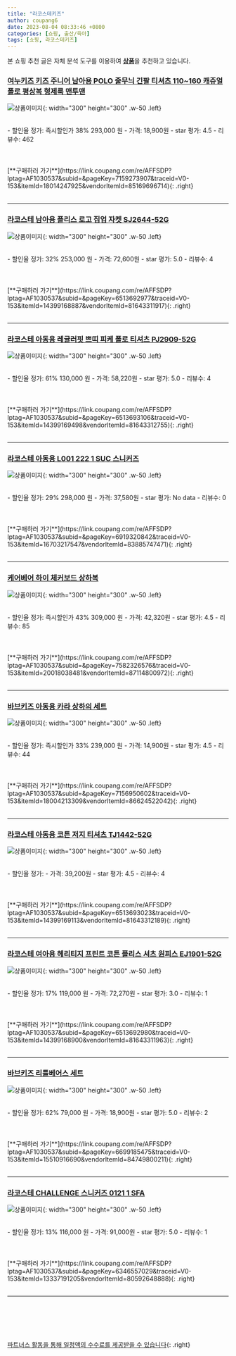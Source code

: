 ```yaml
---
title: "라코스테키즈"
author: coupang6
date: 2023-08-04 08:33:46 +0800
categories: [쇼핑, 출산/육아]
tags: [쇼핑, 라코스테키즈]
---
```


본 쇼핑 추천 글은 자체 분석 도구를 이용하여 [**상품**](https://link.coupang.com/a/bao1ui)을 추천하고 있습니다.

### [여누키즈 키즈 주니어 남아용 POLO 줄무늬 긴팔 티셔츠 110~160 캐쥬얼 폴로 평상복 형제룩 맨투맨](https://link.coupang.com/re/AFFSDP?lptag=AF1030537&subid=&pageKey=7159273907&traceid=V0-153&itemId=18014247925&vendorItemId=85169696714)

![상품이미지](https://thumbnail7.coupangcdn.com/thumbnails/remote/230x230ex/image/vendor_inventory/1c0d/340a0bd5a2a036af3242e06329e0e63cdc726030d3eb8b40bad709cfebbb.jpg){: width="300" height="300" .w-50 .left}


<br>
- 할인율 정가: 즉시할인가 38%  293,000   원
- 가격: 18,900원
- star 평가: 4.5
- 리뷰수: 462
<br>
<br>
<br>
<br>
[**구매하러 가기**](https://link.coupang.com/re/AFFSDP?lptag=AF1030537&subid=&pageKey=7159273907&traceid=V0-153&itemId=18014247925&vendorItemId=85169696714){: .right}
<br>
<br>

---

### [라코스테 남아용 플리스 로고 집업 자켓 SJ2644-52G](https://link.coupang.com/re/AFFSDP?lptag=AF1030537&subid=&pageKey=6513692977&traceid=V0-153&itemId=14399168887&vendorItemId=81643311917)

![상품이미지](https://thumbnail9.coupangcdn.com/thumbnails/remote/230x230ex/image/retail/images/1378138559839478-58bcb056-01d8-441a-96a7-f240869c4da4.jpg){: width="300" height="300" .w-50 .left}


<br>
- 할인율 정가: 32%  253,000   원
- 가격: 72,600원
- star 평가: 5.0
- 리뷰수: 4
<br>
<br>
<br>
<br>
[**구매하러 가기**](https://link.coupang.com/re/AFFSDP?lptag=AF1030537&subid=&pageKey=6513692977&traceid=V0-153&itemId=14399168887&vendorItemId=81643311917){: .right}
<br>
<br>

---

### [라코스테 아동용 레귤러핏 쁘띠 피케 폴로 티셔츠 PJ2909-52G](https://link.coupang.com/re/AFFSDP?lptag=AF1030537&subid=&pageKey=6513693106&traceid=V0-153&itemId=14399169498&vendorItemId=81643312755)

![상품이미지](https://thumbnail9.coupangcdn.com/thumbnails/remote/230x230ex/image/retail/images/727997354338773-3ca6fdae-110d-4cc9-b64d-5c0ef3f8ab54.jpg){: width="300" height="300" .w-50 .left}


<br>
- 할인율 정가: 61%  130,000   원
- 가격: 58,220원
- star 평가: 5.0
- 리뷰수: 4
<br>
<br>
<br>
<br>
[**구매하러 가기**](https://link.coupang.com/re/AFFSDP?lptag=AF1030537&subid=&pageKey=6513693106&traceid=V0-153&itemId=14399169498&vendorItemId=81643312755){: .right}
<br>
<br>

---

### [라코스테 아동용 L001 222 1 SUC 스니커즈](https://link.coupang.com/re/AFFSDP?lptag=AF1030537&subid=&pageKey=6919320842&traceid=V0-153&itemId=16703217547&vendorItemId=83885747471)

![상품이미지](https://thumbnail10.coupangcdn.com/thumbnails/remote/230x230ex/image/retail/images/2022/11/14/14/4/8fe07bdb-5a67-45d0-82f7-051998c8b0b0.jpg){: width="300" height="300" .w-50 .left}


<br>
- 할인율 정가: 29%  298,000   원
- 가격: 37,580원
- star 평가: No data
- 리뷰수: 0
<br>
<br>
<br>
<br>
[**구매하러 가기**](https://link.coupang.com/re/AFFSDP?lptag=AF1030537&subid=&pageKey=6919320842&traceid=V0-153&itemId=16703217547&vendorItemId=83885747471){: .right}
<br>
<br>

---

### [케어베어 하이 체커보드 상하복](https://link.coupang.com/re/AFFSDP?lptag=AF1030537&subid=&pageKey=7582326576&traceid=V0-153&itemId=20018038481&vendorItemId=87114800972)

![상품이미지](https://thumbnail10.coupangcdn.com/thumbnails/remote/230x230ex/image/vendor_inventory/4f56/2b54a73e09921dac2514aca925cb471ddf663f729e23d24b5df08eeb9cc2.jpg){: width="300" height="300" .w-50 .left}


<br>
- 할인율 정가: 즉시할인가 43%  309,000   원
- 가격: 42,320원
- star 평가: 4.5
- 리뷰수: 85
<br>
<br>
<br>
<br>
[**구매하러 가기**](https://link.coupang.com/re/AFFSDP?lptag=AF1030537&subid=&pageKey=7582326576&traceid=V0-153&itemId=20018038481&vendorItemId=87114800972){: .right}
<br>
<br>

---

### [바브키즈 아동용 카라 상하의 세트](https://link.coupang.com/re/AFFSDP?lptag=AF1030537&subid=&pageKey=7156950602&traceid=V0-153&itemId=18004213309&vendorItemId=86624522042)

![상품이미지](https://thumbnail8.coupangcdn.com/thumbnails/remote/230x230ex/image/vendor_inventory/471b/b23e2dcc1ae724373fa10434c9437cdb6b4ac364620d671040f85925423f.jpg){: width="300" height="300" .w-50 .left}


<br>
- 할인율 정가: 즉시할인가 33%  239,000   원
- 가격: 14,900원
- star 평가: 4.5
- 리뷰수: 44
<br>
<br>
<br>
<br>
[**구매하러 가기**](https://link.coupang.com/re/AFFSDP?lptag=AF1030537&subid=&pageKey=7156950602&traceid=V0-153&itemId=18004213309&vendorItemId=86624522042){: .right}
<br>
<br>

---

### [라코스테 아동용 코튼 저지 티셔츠 TJ1442-52G](https://link.coupang.com/re/AFFSDP?lptag=AF1030537&subid=&pageKey=6513693023&traceid=V0-153&itemId=14399169113&vendorItemId=81643312189)

![상품이미지](https://thumbnail6.coupangcdn.com/thumbnails/remote/230x230ex/image/retail/images/1867139816214055-f713bfd3-290a-4b0b-9f0a-9ba9ee18ce51.jpg){: width="300" height="300" .w-50 .left}


<br>
- 할인율 정가: 
- 가격: 39,200원
- star 평가: 4.5
- 리뷰수: 4
<br>
<br>
<br>
<br>
[**구매하러 가기**](https://link.coupang.com/re/AFFSDP?lptag=AF1030537&subid=&pageKey=6513693023&traceid=V0-153&itemId=14399169113&vendorItemId=81643312189){: .right}
<br>
<br>

---

### [라코스테 여아용 헤리티지 프린트 코튼 플리스 셔츠 원피스 EJ1901-52G](https://link.coupang.com/re/AFFSDP?lptag=AF1030537&subid=&pageKey=6513692980&traceid=V0-153&itemId=14399168900&vendorItemId=81643311963)

![상품이미지](https://thumbnail10.coupangcdn.com/thumbnails/remote/230x230ex/image/retail/images/2116562921435887-578d17b6-47f9-441e-9da3-9f24304f7e10.jpg){: width="300" height="300" .w-50 .left}


<br>
- 할인율 정가: 17%  119,000   원
- 가격: 72,270원
- star 평가: 3.0
- 리뷰수: 1
<br>
<br>
<br>
<br>
[**구매하러 가기**](https://link.coupang.com/re/AFFSDP?lptag=AF1030537&subid=&pageKey=6513692980&traceid=V0-153&itemId=14399168900&vendorItemId=81643311963){: .right}
<br>
<br>

---

### [바브키즈 리틀베어스 세트](https://link.coupang.com/re/AFFSDP?lptag=AF1030537&subid=&pageKey=6699185475&traceid=V0-153&itemId=15510916690&vendorItemId=84749800211)

![상품이미지](https://thumbnail9.coupangcdn.com/thumbnails/remote/230x230ex/image/vendor_inventory/e00e/919ddd1d7dac2287d7204a2b1d37afbdf8844e625f598e5bb0b695787b12.jpg){: width="300" height="300" .w-50 .left}


<br>
- 할인율 정가: 62%  79,000   원
- 가격: 18,900원
- star 평가: 5.0
- 리뷰수: 2
<br>
<br>
<br>
<br>
[**구매하러 가기**](https://link.coupang.com/re/AFFSDP?lptag=AF1030537&subid=&pageKey=6699185475&traceid=V0-153&itemId=15510916690&vendorItemId=84749800211){: .right}
<br>
<br>

---

### [라코스테 CHALLENGE 스니커즈 0121 1 SFA](https://link.coupang.com/re/AFFSDP?lptag=AF1030537&subid=&pageKey=6346557029&traceid=V0-153&itemId=13337191205&vendorItemId=80592648888)

![상품이미지](https://thumbnail7.coupangcdn.com/thumbnails/remote/230x230ex/image/retail/images/5828899487050555-6c10b73c-7ce4-444f-b11e-9d85d692ed80.JPG){: width="300" height="300" .w-50 .left}


<br>
- 할인율 정가: 13%  116,000   원
- 가격: 91,000원
- star 평가: 5.0
- 리뷰수: 1
<br>
<br>
<br>
<br>
[**구매하러 가기**](https://link.coupang.com/re/AFFSDP?lptag=AF1030537&subid=&pageKey=6346557029&traceid=V0-153&itemId=13337191205&vendorItemId=80592648888){: .right}
<br>
<br>

---
<br><br><br><br><br> [파트너스 활동을 통해 일정액의 수수료를 제공받을 수 있습니다](https://link.coupang.com/a/bao1ui){: .right}